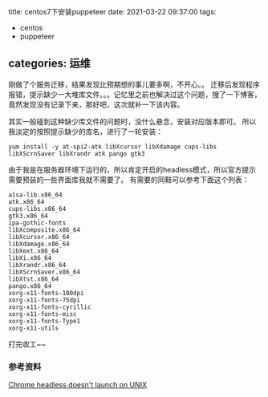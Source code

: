 title:  centos7下安装puppeteer
date: 2021-03-22 09:37:00
tags:
- centos
- puppeteer

categories: 运维
---

刚做了个服务迁移，结果发现比预期想的事儿要多啊，不开心。。
迁移后发现程序报错，提示缺少一大堆库文件。。。记忆里之前也解决过这个问题，搜了一下博客，竟然发现没有记录下来，那好吧，这次就补一下该内容。

其实一般碰到这种缺少库文件的问题时，没什么悬念，安装对应版本即可。
所以我淡定的按照提示缺少的库名，进行了一轮安装：

```
yum install -y at-spi2-atk libXcursor libXdamage cups-libs libXScrnSaver libXrandr atk pango gtk3
```

由于我是在服务器环境下运行的，所以肯定开启的headless模式，所以官方提示需要预装的一些界面库我就不需要了。
有需要的同鞋可以参考下面这个列表：

```
alsa-lib.x86_64
atk.x86_64
cups-libs.x86_64
gtk3.x86_64
ipa-gothic-fonts
libXcomposite.x86_64
libXcursor.x86_64
libXdamage.x86_64
libXext.x86_64
libXi.x86_64
libXrandr.x86_64
libXScrnSaver.x86_64
libXtst.x86_64
pango.x86_64
xorg-x11-fonts-100dpi
xorg-x11-fonts-75dpi
xorg-x11-fonts-cyrillic
xorg-x11-fonts-misc
xorg-x11-fonts-Type1
xorg-x11-utils
```

打完收工~~

### 参考资料

[Chrome headless doesn't launch on UNIX](https://github.com/puppeteer/puppeteer/blob/main/docs/troubleshooting.md#chrome-headless-doesnt-launch-on-unix)
